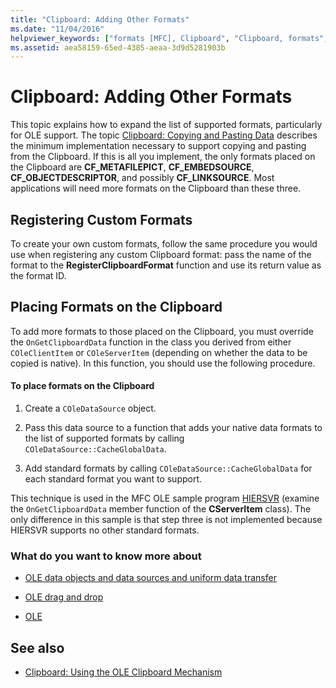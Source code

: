 ```yaml
---
title: "Clipboard: Adding Other Formats"
ms.date: "11/04/2016"
helpviewer_keywords: ["formats [MFC], Clipboard", "Clipboard, formats", "custom formats, placing on Clipboard", "custom formats", "registering custom Clipboard data formats", "custom Clipboard data formats"]
ms.assetid: aea58159-65ed-4385-aeaa-3d9d5281903b
---
```

# Clipboard: Adding Other Formats

This topic explains how to expand the list of supported formats, particularly for OLE support. The topic [Clipboard: Copying and Pasting Data](../mfc/clipboard-copying-and-pasting-data.md) describes the minimum implementation necessary to support copying and pasting from the Clipboard. If this is all you implement, the only formats placed on the Clipboard are **CF_METAFILEPICT**, **CF_EMBEDSOURCE**, **CF_OBJECTDESCRIPTOR**, and possibly **CF_LINKSOURCE**. Most applications will need more formats on the Clipboard than these three.

##  <a name="_core_registering_custom_formats"></a> Registering Custom Formats

To create your own custom formats, follow the same procedure you would use when registering any custom Clipboard format: pass the name of the format to the **RegisterClipboardFormat** function and use its return value as the format ID.

##  <a name="_core_placing_formats_on_the_clipboard"></a> Placing Formats on the Clipboard

To add more formats to those placed on the Clipboard, you must override the `OnGetClipboardData` function in the class you derived from either `COleClientItem` or `COleServerItem` (depending on whether the data to be copied is native). In this function, you should use the following procedure.

#### To place formats on the Clipboard

1. Create a `COleDataSource` object.

1. Pass this data source to a function that adds your native data formats to the list of supported formats by calling `COleDataSource::CacheGlobalData`.

1. Add standard formats by calling `COleDataSource::CacheGlobalData` for each standard format you want to support.

This technique is used in the MFC OLE sample program [HIERSVR](../visual-cpp-samples.md) (examine the `OnGetClipboardData` member function of the **CServerItem** class). The only difference in this sample is that step three is not implemented because HIERSVR supports no other standard formats.

### What do you want to know more about

- [OLE data objects and data sources and uniform data transfer](../mfc/data-objects-and-data-sources-ole.md)

- [OLE drag and drop](../mfc/drag-and-drop-ole.md)

- [OLE](../mfc/ole-background.md)

## See also

- [Clipboard: Using the OLE Clipboard Mechanism](../mfc/clipboard-using-the-ole-clipboard-mechanism.md)
